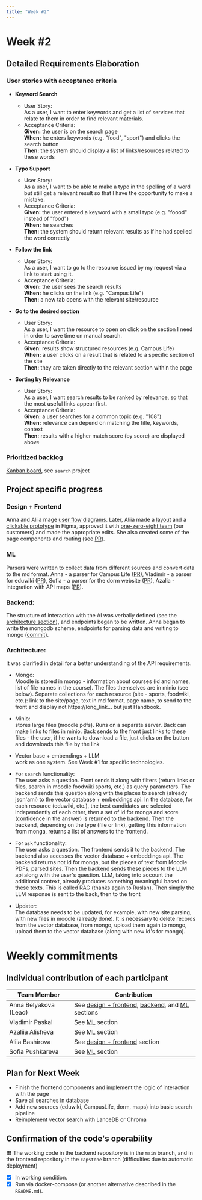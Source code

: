 ```yaml
---
title: "Week #2"
---
```


# **Week #2**

## Detailed Requirements Elaboration

### User stories with acceptance criteria

- **Keyword Search**  
  - User Story:  
As a user, I want to enter keywords and get a list of services that relate to them in order to find relevant materials.  
  - Acceptance Criteria:  
**Given:** the user is on the search page  
**When:** he enters keywords (e.g. "food", "sport") and clicks the search button  
**Then:** the system should display a list of links/resources related to these words  

- **Typo Support**
  - User Story:  
As a user, I want to be able to make a typo in the spelling of a word but still get a relevant result so that I have the opportunity to make a mistake.  
  - Acceptance Criteria:  
**Given:** the user entered a keyword with a small typo (e.g. "foood" instead of "food")  
**When:** he searches  
**Then:** the system should return relevant results as if he had spelled the word correctly  

- **Follow the link**  
  - User Story:  
As a user, I want to go to the resource issued by my request via a link to start using it.  
  - Acceptance Criteria:  
**Given:** the user sees the search results  
**When:** he clicks on the link (e.g. "Campus Life")  
**Then:** a new tab opens with the relevant site/resource  

- **Go to the desired section**  
  - User Story:  
As a user, I want the resource to open on click on the section I need in order to save time on manual search.  
  - Acceptance Criteria:  
**Given:** results show structured resources (e.g. Campus Life)  
**When:** a user clicks on a result that is related to a specific section of the site  
**Then:** they are taken directly to the relevant section within the page  

- **Sorting by Relevance**  
  - User Story:  
As a user, I want search results to be ranked by relevance, so that the most useful links appear first.  
  - Acceptance Criteria:  
**Given:** a user searches for a common topic (e.g. "108")  
**When:** relevance can depend on matching the title, keywords, context  
**Then:** results with a higher match score (by score) are displayed above  

### Prioritized backlog

[Kanban board](https://github.com/orgs/one-zero-eight/projects/4), see `search` project

## Project specific progress

### Design + Frontend
Anna and Aliia mage [user flow diagrams](https://www.figma.com/design/M4RIWYSKjVPz931J6nWERK/Search?node-id=0-1&t=CkxKvRmwUXQlwE5S-1). Later, Aliia made a [layout](https://www.figma.com/design/M4RIWYSKjVPz931J6nWERK/Search?node-id=12-2&t=HrHzzgtyEYvRmcDB-1) and a [clickable prototype](https://www.figma.com/proto/M4RIWYSKjVPz931J6nWERK/Search?node-id=12-2&t=HrHzzgtyEYvRmcDB-1) in Figma, approved it with [one-zero-eight team](https://t.me/one_zero_eight) (our customers) and made the appropriate edits. She also created some of the page components and routing (see [PR](https://github.com/one-zero-eight/website/pull/204)).

### ML
Parsers were written to collect data from different sources and convert data to the md format. Anna - a parser for Campus Life ([PR](https://github.com/one-zero-eight/search/pull/75)), Vladimir - a parser for eduwiki ([PR](https://github.com/one-zero-eight/search/pull/74)), Sofia - a parser for the dorm website ([PR](https://github.com/one-zero-eight/search/pull/76)), Azalia - integration with API maps ([PR](https://github.com/one-zero-eight/search/pull/77)).

### Backend:
The structure of interaction with the AI ​​was verbally defined (see the [architecture section](#architecture)), and endpoints began to be written. Anna began to write the mongodb scheme, endpoints for parsing data and writing to mongo ([commit](https://github.com/one-zero-eight/search/commit/6a5ead46fc5eb3bc7d59ce8d608f5b8f531de055)).

### Architecture:
It was clarified in detail for a better understanding of the API requirements.
- Mongo:  
Moodle is stored in mongo - information about courses (id and names, list of file names in the course). The files themselves are in minio (see below).
Separate collections for each resource (site - sports, foodwiki, etc.): link to the site/page, text in md format, page name, to send to the front and display not https://long_link... but just Handbook.

- Minio:  
stores large files (moodle pdfs). Runs on a separate server. Back can make links to files in minio.
Back sends to the front just links to these files - the user, if he wants to download a file, just clicks on the button and downloads this file by the link

- Vector base + embendings + LLM  
work as one system. See Week #1 for specific technologies.

- For `search` functionality:  
The user asks a question. Front sends it along with filters (return links or files, search in moodle foodwiki sports, etc.) as query parameters.
The backend sends this question along with the places to search (already json'ami) to the vector database + embeddings api. In the database, for each resource (eduwiki, etc.), the best candidates are selected independently of each other, then a set of id for monga and score (confidence in the answer) is returned to the backend. Then the backend, depending on the type (file or link), getting this information from monga, returns a list of answers to the frontend.

- For `ask` functionality:  
The user asks a question. The frontend sends it to the backend. The backend also accesses the vector database + embeddings api. The backend returns not id for monga, but the pieces of text from Moodle PDFs, parsed sites. Then the backend sends these pieces to the LLM api along with the user's question. LLM, taking into account the additional context, already produces something meaningful based on these texts. This is called RAG (thanks again to Ruslan). Then simply the LLM response is sent to the back, then to the front

- Updater:  
The database needs to be updated, for example, with new site parsing, with new files in moodle (already done).
It is necessary to delete records from the vector database, from mongo, upload them again to mongo, upload them to the vector database (along with new id's for mongo).

# Weekly commitments

## Individual contribution of each participant

| Team Member           | Contribution                                       |
|-----------------------|----------------------------------------------------|
| Anna Belyakova (Lead) | See [design + frontend](#design--frontend), [backend](#backend), and [ML](#ml) sections     |
| Vladimir Paskal       | See [ML](#ml) section                              |
| Azaliia Alisheva      | See [ML](#ml) section                              |
| Aliia Bashirova       | See [design + frontend](#design--frontend) section |
| Sofia Pushkareva      | See [ML](#ml) section                              |


## Plan for Next Week

- Finish the frontend components and implement the logic of interaction with the page
- Save all searches in database
- Add new sources (eduwiki, CampusLife, dorm, maps) into basic search pipeline
- Reimplement vector search with LanceDB or Chroma

## Confirmation of the code's operability

**!!!** The working code in the backend repository is in the `main` branch, and in the frontend repository in the `capstone` branch (difficulties due to automatic deployment)
- [X] In working condition.
- [X] Run via docker-compose (or another alternative described in the `README.md`).
